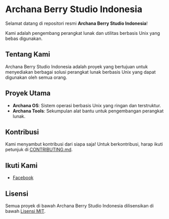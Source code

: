 # Archana Berry Studio Indonesia

Selamat datang di repositori resmi **Archana Berry Studio Indonesia**!

Kami adalah pengembang perangkat lunak dan utilitas berbasis Unix yang bebas digunakan.

## Tentang Kami
Archana Berry Studio Indonesia adalah proyek yang bertujuan untuk menyediakan berbagai solusi perangkat lunak berbasis Unix yang dapat digunakan oleh semua orang.

## Proyek Utama
- **Archana OS**: Sistem operasi berbasis Unix yang ringan dan terstruktur.
- **Archana Tools**: Sekumpulan alat bantu untuk pengembangan perangkat lunak.

## Kontribusi
Kami menyambut kontribusi dari siapa saja! Untuk berkontribusi, harap ikuti petunjuk di [CONTRIBUTING.md](CONTRIBUTING.md).

## Ikuti Kami
- [Facebook](https://www.facebook.com/profile.php?id=100095047230953&mibextid=ZbWKwL)

## Lisensi
Semua proyek di bawah Archana Berry Studio Indonesia dilisensikan di bawah [Lisensi MIT](LICENSE).
